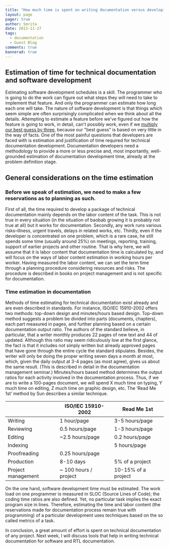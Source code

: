 ```yaml
---
title: "How much time is spent on writing documentation versus developing RTL code?"
layout: page 
pager: true
author: Smrita
date: 2013-11-27
tags: 
  - documentation
  - Guest Blog
comments: true
bannerad: true
---
```


## Estimation of time for technical documentation and software development

Estimating software development schedules is a skill. The programmer who is going to do the work can figure out what steps they will need to take to implement that feature. And only the programmer can estimate how long each one will take. The nature of software development is that things which seem simple are often surprisingly complicated when we think about all the details. Attempting to estimate a feature before we've figured out how the feature is going to work, in detail, can't possibly work, even if we [multiply our best guess by three,](http://www.fogcreek.com/fogbugz/docs/70/topics/schedules/Estimatingsoftwaretasks.html) because our "best guess" is based on very little in the way of facts.
One of the most painful questions that developers are faced with is estimation and justification of time required for technical documentation development. Documentation developers need a methodology to provide a more or less precise and, most importantly, well-grounded estimation of documentation development time, already at the problem definition stage.

## General considerations on the time estimation

### Before we speak of estimation, we need to make a few reservations as to planning as such.

First of all, the time required to develop a package of technical documentation mainly depends on the labor content of the task. This is not true in every situation (in the situation of baobab growing it is probably not true at all) but it works for documentation.
Secondly, any work runs various risks–illness, urgent travels, delays in related works, etc.
Thirdly, even if the developer is concentrated on one problem, which is a rare case, he still spends some time (usually around 25%) on meetings, reporting, training, support of earlier projects and other routine.
That is why here, we will assume that it is labor content that documentation time is calculated by, and will focus on the ways of labor content estimation in working hours per worker. Having measured the labor content, we can set the term time through a planning procedure considering resources and risks. The procedure is described in books on project management and is not specific for documentation.

### Time estimation in documentation

Methods of time estimating for technical documentation exist already and are even described in standards. For instance, ISO/IEC 15910-2002 offers two methods: top-down design and minutes/hours based design.
Top-down method suggests a problem be divided into parts (documents, chapters), each part measured in pages, and further planning based on a certain documentation output ratio. The authors of the standard believe, in particular, that a writer monthly produces 22 pages of new text and 44 of updated. Although this ratio may seem ridiculously low at the first glance, the fact is that it includes not simply written but already approved pages that have gone through the entire cycle the standard stipulates. Besides, the writer will only be doing the proper writing seven days a month at most, which, given the daily output at 3-4 pages (as most agree), gives us about the same result. (This is described in detail in the documentation management seminar.)
Minutes/hours based method determines the output ratios for each activity involved in the documentation process. Thus, if we are to write a 100-pages document, we will spend X much time on typing, Y much time on editing, Z much time on graphic design, etc.
The ‘Read Me 1st’ method by Sun describes a similar technique.

|    | ISO/IEC 15910-2002   | Read Me 1st |
|----|----------------------|-------------|
| Writing | 1 hour/page | 3-5 hours/page |
|Reviewing | 0.5 hours/page | 1-3 hours/page |
|Editing | ~2.5 hours/page | 0.2 hours/page |
|Indexing |  | 5 hours/page|
|Proofreading |0.25 hours/page | |
|Production | 8-10 days | 5% of  a project | 
| Project management | ~ 100 hours / project | 10-15% of a project |


On the one hand, software development time must be estimated. The work load on one programmer is measured in SLOC (Source Lines of Code); the coding time ratios are also defined. Yet, no particular task implies the exact program size in lines. Therefore, estimating the time and labor content (the reservations made for documentation process remain true with programming) of a particular development uses techniques based on the so called metrics of a task.

In conclusion, a great amount of effort is spent on technical documentation of any project. Next week, I will discuss tools that help in writing technical documentation for software and RTL documentation.
